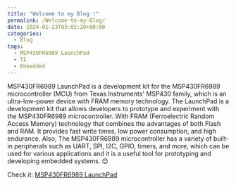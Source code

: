 ```yaml
---
title: "Welcome to my Blog !"
permalink: /Welcome-to-my-Blog/
date: 2024-01-23T03:02:20+00:00
categories:
  - Blog
tags:
  - MSP430FR6989 LaunchPad
  - TI
  - Embedded
---
```


MSP430FR6989 LaunchPad is a development kit for the MSP430FR6989 microcontroller (MCU) from Texas Instruments' MSP430 family, 
which is an ultra-low-power device with FRAM memory technology. The LaunchPad is a development kit that allows developers to 
prototype and experiment with the MSP430FR6989 microcontroller. With FRAM (Ferroelectric Random Access Memory) technology that 
combines the advantages of both Flash and RAM. It provides fast write times, low power consumption, and high endurance. Also, 
The MSP430FR6989 microcontroller has a variety of built-in peripherals such as UART, SPI, I2C, GPIO, timers, and more, 
which can be used for various applications and it is a useful tool for prototyping and developing embedded systems. 😊

Check it: [MSP430FR6989 LaunchPad][link]

[link]: https://github.com/levietduc0712/MSP430FR6989
